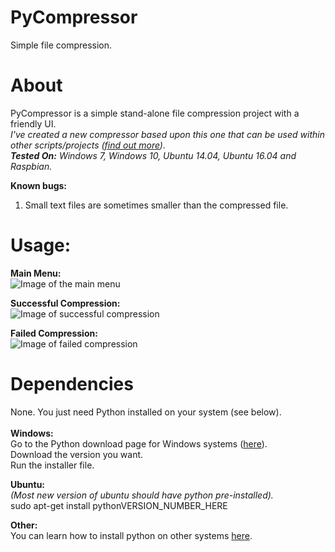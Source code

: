 # PyCompressor
Simple file compression.

# About
PyCompressor is a simple stand-alone file compression project with a friendly UI.<br>
_I've created a new compressor based upon this one that can be used within other scripts/projects ([find out more](https://github.com/Incrementing/Importable-PyCompressor/))._<br>
_**Tested On:** Windows 7, Windows 10, Ubuntu 14.04, Ubuntu 16.04 and Raspbian._

**Known bugs:**<br>
1.  Small text files are sometimes smaller than the compressed file.

# Usage:
**Main Menu:**<br>
![Image of the main menu](https://i.imgur.com/nyCgL9n.png)

**Successful Compression:**<br>
![Image of successful compression](https://i.imgur.com/D7Pl6JO.png)

**Failed Compression:**<br>
![Image of failed compression](https://i.imgur.com/on9783N.png)

# Dependencies
None. You just need Python installed on your system (see below).<br>
<br>
**Windows:**<br>
Go to the Python download page for Windows systems ([here](https://www.python.org/downloads/windows/)).<br>
Download the version you want.<br>
Run the installer file.<br>

**Ubuntu:**<br>
_(Most new version of ubuntu should have python pre-installed)._<br>
sudo apt-get install pythonVERSION_NUMBER_HERE<br>

**Other:**<br>
You can learn how to install python on other systems [here](https://google.com/).
